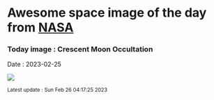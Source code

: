 
# Awesome space image of the day from [NASA](https://api.nasa.gov/)

### Today image : Crescent Moon Occultation
Date : 2023-02-25

![](https://apod.nasa.gov/apod/image/2302/JupiterOccultationFefoBouvier1024.jpg)

<small>Latest update : Sun Feb 26 04:17:25 2023</small>
        